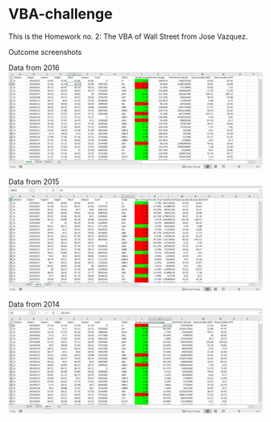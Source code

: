 # VBA-challenge
This is the Homework no. 2: The VBA of Wall Street from Jose Vazquez.

Outcome screenshots

Data from 2016
![](Hw2-VBA-2016data.jpg)

Data from 2015
![](Hw2-VBA-2015data.jpg)

Data from 2014
![](Hw2-VBA-2014data.jpg)
